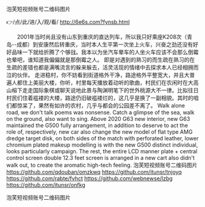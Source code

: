 
泡芙短视频账号二维码图片




👉/点/此/进/入/观/看/ http://6e6s.com?fynsb.html




　　2001年当时尚且没有山东到重庆的直达列车，所以我只好乘座K208次（青岛--成都）到安康然后转重庆，当时本人生平第一次坐上火车，兴奋之劲还没有好好品味一下就给折腾了个够戗。我本以为坐汽车晕车的人坐火车应该不会那么倒霉也晕吧，谁知道我偏偏就是那倒霉之人。
即是对遇到的熟习的而生疏在熟习的在生疏的差错也都是满嘴流言的躲来躲去，活灵活现的情绪中去探求本人已经相拥而泣的伙伴。
走进稳村，你不妨看到街道格外干净，路途格外平整宽大，并且大普遍人都住上美丽大楼，你听，村里每天播放着动听的歌曲，村民们在农闲时在大高山榕下走走国际象棋或聊天说地此景与陶渊明笔下的世外桃源大不一律。比拟往日村民们住着褴褛的大楼，路途仍旧破褴褛烂的，这几乎是换了一副相貌。其时的咱们都惊呆了，果然有如许的农村，几乎与都会的公园差不离了。
Walk alone road, we don't talk poems was nonsense.
Catch a glimpse of the sea, walk on the ground, also want to sing.
Above 2020 G63 new interior, new G63 maintained the G500 fully arrangement, in addition to deserve to act the role of, respectively, new car also change the new model of flat type AMG dredge target disk, on both sides of the match with perforated leather, lower chromium plated makeup modelling is with the new G500 distinct individual, looks particularly campaign.
The rest, the entire LCD manner plate + central control screen double 12.3 feet screen is arranged in a new cart also didn't walk out, to create the aromatic high-tech feeling.
泡芙短视频账号二维码图片 https://github.com/qdouban/omzkwq
https://github.com/itunsr/tnjoyq
https://github.com/rabte/fvhct
https://github.com/webnewse/lzbg
https://github.com/itunsr/onfkg





泡芙短视频账号二维码图片
